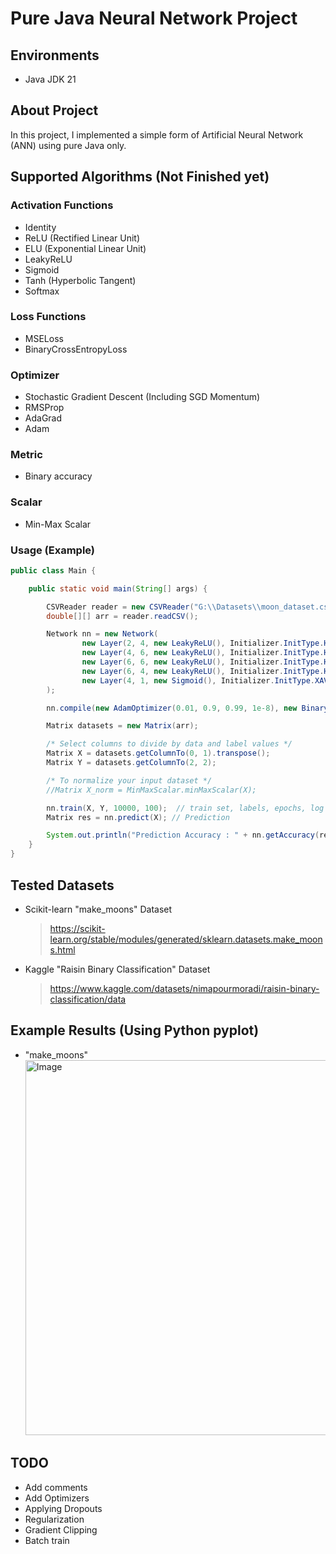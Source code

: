 # Pure Java Neural Network Project
## Environments
- Java JDK 21

## About Project
In this project, I implemented a simple form of Artificial Neural Network (ANN) using pure Java only.

## Supported Algorithms (Not Finished yet)
### Activation Functions
- Identity
- ReLU (Rectified Linear Unit)
- ELU (Exponential Linear Unit)
- LeakyReLU
- Sigmoid
- Tanh (Hyperbolic Tangent)
- Softmax
### Loss Functions
- MSELoss
- BinaryCrossEntropyLoss
### Optimizer
- Stochastic Gradient Descent (Including SGD Momentum)
- RMSProp
- AdaGrad
- Adam
### Metric
- Binary accuracy
### Scalar
- Min-Max Scalar

### Usage (Example)
```Java
public class Main {

    public static void main(String[] args) {

        CSVReader reader = new CSVReader("G:\\Datasets\\moon_dataset.csv");
        double[][] arr = reader.readCSV();

        Network nn = new Network(
                new Layer(2, 4, new LeakyReLU(), Initializer.InitType.HE),
                new Layer(4, 6, new LeakyReLU(), Initializer.InitType.HE),
                new Layer(6, 6, new LeakyReLU(), Initializer.InitType.HE),
                new Layer(6, 4, new LeakyReLU(), Initializer.InitType.HE),
                new Layer(4, 1, new Sigmoid(), Initializer.InitType.XAVIER)
        );

        nn.compile(new AdamOptimizer(0.01, 0.9, 0.99, 1e-8), new BinaryCrossEntropyLoss(), new BinaryAccuracy());

        Matrix datasets = new Matrix(arr);

        /* Select columns to divide by data and label values */
        Matrix X = datasets.getColumnTo(0, 1).transpose();
        Matrix Y = datasets.getColumnTo(2, 2);

        /* To normalize your input dataset */
        //Matrix X_norm = MinMaxScalar.minMaxScalar(X);

        nn.train(X, Y, 10000, 100);  // train set, labels, epochs, log steps
        Matrix res = nn.predict(X); // Prediction

        System.out.println("Prediction Accuracy : " + nn.getAccuracy(res, Y));
    }
}
```

## Tested Datasets
- Scikit-learn "make_moons" Dataset
  > https://scikit-learn.org/stable/modules/generated/sklearn.datasets.make_moons.html
- Kaggle "Raisin Binary Classification" Dataset
  > https://www.kaggle.com/datasets/nimapourmoradi/raisin-binary-classification/data

## Example Results (Using Python pyplot)
- "make_moons"
  <img width="800" height="600" alt="Image" src="https://github.com/user-attachments/assets/59c4c434-64c1-4419-98c3-ae47f9cebc3e" />

## TODO
- Add comments
- Add Optimizers
- Applying Dropouts
- Regularization
- Gradient Clipping
- Batch train
